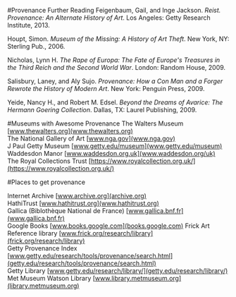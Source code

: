 #Provenance Further Reading
Feigenbaum, Gail, and Inge Jackson. *Reist. Provenance: An Alternate History of Art*. Los Angeles: Getty Research Institute, 2013.  

Houpt, Simon. *Museum of the Missing: A History of Art Theft*. New York, NY: Sterling Pub., 2006.  

Nicholas, Lynn H. *The Rape of Europa: The Fate of Europe's Treasures in the Third Reich and the Second World War*. London: Random House, 2009.


Salisbury, Laney, and Aly Sujo. *Provenance: How a Con Man and a Forger Rewrote the History of Modern Art*. New York: Penguin Press, 2009.


Yeide, Nancy H., and Robert M. Edsel. *Beyond the Dreams of Avarice: The Hermann Goering Collection*. Dallas, TX: Laurel Publishing, 2009.  

#Museums with Awesome Provenance
The Walters Museum [www.thewalters.org](www.thewalters.org)  
The National Gallery of Art [www.nga.gov](www.nga.gov)  
J Paul Getty Museum [www.getty.edu/museum](www.getty.edu/museum)  
Waddesdon Manor [www.waddesdon.org.uk](www.waddesdon.org/uk)  
The Royal Collections Trust [https://www.royalcollection.org.uk/](https://www.royalcollection.org.uk/)

#Places to get provenance

Internet Archive [www.archive.org](archive.org)  
HathiTrust [www.hathitrust.org](www.hathitrust.org)  
Gallica (Biblothèque National de France) [www.gallica.bnf.fr](www.gallica.bnf.fr)  
Google Books [www.books.google.com](books.google.com)
Frick Art Reference library [www.frick.org/research/library](frick.org/research/library)  
Getty Provenance Index [www.getty.edu/research/tools/provenance/search.html](getty.edu/research/tools/provenance/search.html)  
Getty Library [www.getty.edu/research/library/](getty.edu/research/library/)  
Met Museum Watson Library [www.library.metmuseum.org](library.metmuseum.org)


